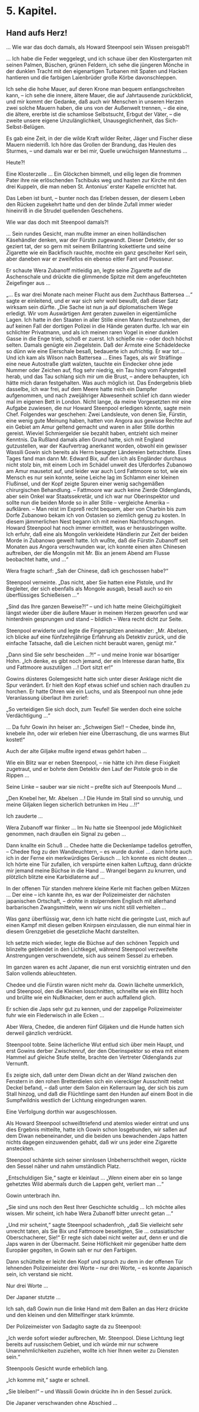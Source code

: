 5\. Kapitel.
============
Hand aufs Herz!
----------

… Wie war das doch damals, als Howard Steenpool sein Wissen preisgab?!

… Ich habe die Feder weggelegt, und ich schaue über den Klostergarten mit
seinen Palmen, Büschen, grünen Feldern, ich sehe die jüngeren Mönche in der
dunklen Tracht mit den eigenartigen Turbanen mit Spaten und Hacken hantieren
und die farbigen Laienbrüder große Körbe davonschleppen.

Ich sehe die hohe Mauer, auf deren Krone man bequem entlangschreiten kann, –
ich sehe die innere, ältere Mauer, die auf Jahrtausende zurückblickt, und mir
kommt der Gedanke, daß auch wir Menschen in unseren Herzen zwei solche Mauern
haben, die uns von der Außenwelt trennen, – die eine, die ältere, ererbte ist
die schamlose Selbstsucht, Erbgut der Väter, – die zweite unsere eigene
Unzulänglichkeit, Unausgeglichenheit, das Sich-Selbst-Belügen.

Es gab eine Zeit, in der die wilde Kraft wilder Reiter, Jäger und Fischer diese
Mauern niederriß. Ich höre das Grollen der Brandung, das Heulen des Sturmes, –
und damals war er bei mir, Quelle urwüchsigen Mannestums …

Heute?!

Eine Klosterzelle … Ein Glöckchen bimmelt, und eilig legen die frommen Pater
ihre nie erlöschenden Tschibuks weg und hasten zur Kirche mit den drei Kuppeln,
die man neben St. Antonius’ erster Kapelle errichtet hat.

Das Leben ist bunt, – bunter noch das Erleben dessen, der diesem Leben den
Rücken zugekehrt hatte und den der blinde Zufall immer wieder hineinriß in die
Strudel quellenden Geschehens.

Wie war das doch mit Steenpool damals?!

… Sein rundes Gesicht, man mußte immer an einen holländischen Käsehändler
denken, war der Fürstin zugewandt. Dieser Detektiv, der so geziert tat, der so
gern mit seinem Brillantring kokettierte und seine Zigarette wie ein Backfisch
rauchte, mochte ein ganz gescheiter Kerl sein, aber daneben war er zweifellos
ein ebenso eitler Fant und Pousseur.

Er schaute Wera Zubanoff mitleidig an, legte seine Zigarette auf die
Aschenschale und drückte die glimmende Spitze mit dem angefeuchteten
Zeigefinger aus …

„… Es war drei Monate nach meiner Flucht aus dem Zuchthaus Battersea …“ sagte
er einleitend, und er war sich sehr wohl bewußt, daß dieser Satz wirksam sein
dürfte. „Die Sache ist nun ja auf diplomatischem Wege erledigt. Wir vom
Auswärtigen Amt geraten zuweilen in eigentümliche Lagen. Ich hatte in den
Staaten in aller Stille einen Mann festzunehmen, der auf keinen Fall der
dortigen Polizei in die Hände geraten durfte. Ich war ein schlichter
Privatmann, und als ich meinen raren Vogel in einer dunklen Gasse in die Enge
trieb, schoß er zuerst. Ich schieße nie – oder doch höchst selten. Damals
genügte ein Ziegelstein. Daß der Ärmste eine Schädeldecke so dünn wie eine
Eierschale besaß, bedauerte ich aufrichtig. Er war tot … Und ich kam als Wilson
nach Battersea … Eines Tages, als wir Sträflinge eine neue Autostraße glatt
walzten, tauchte ein Eindecker ohne jede Nummer oder Zeichen auf, flog sehr
niedrig, ein Tau hing vom Fahrgestell herab, und das Tau schlang sich mir um
die Brust, – andere behaupten, ich hätte mich daran festgehalten. Was auch
möglich ist. Das Endergebnis blieb dasselbe, ich war frei, auf dem Meere hatte
mich ein Dampfer aufgenommen, und nach zweijähriger Abwesenheit schlief ich
dann wieder mal im eigenen Bett in London. Nicht lange, da meine Vorgesetzten
mir eine Aufgabe zuwiesen, die nur Howard Steenpool erledigen könnte, sagte
mein Chef. Folgendes war geschehen: Zwei Landsleute, von denen Sie, Fürstin,
eine wenig gute Meinung haben, hatten von Angora aus gewisse Rechte auf ein
Gebiet am Amur geltend gemacht und waren in aller Stille dorthin gereist.
Wieviel Schmiergelder sie bezahlt haben, entzieht sich meiner Kenntnis. Da
Rußland damals allen Grund hatte, sich mit England gutzustellen, war der
Kaufvertrag anerkannt worden, obwohl ein gewisser Wassili Gowin sich bereits
als Herrn besagter Ländereien betrachtete. Eines Tages fand man dann Mr. Edward
Bix, auf den ich als Engländer durchaus nicht stolz bin, mit einem Loch im
Schädel unweit des Uferdorfes Zubanowo am Amur mausetot auf, und leider war
auch Lord Fattmoore so tot, wie ein Mensch es nur sein konnte, seine Leiche lag
im Schlamm einer kleinen Flußinsel, und der Kopf zeigte Spuren einer wenig
sachgemäßen chirurgischen Behandlung. – Fattmoore war auch keine Zierde
Oldenglands, aber sein Onkel war Staatssekretär, und ich war nur Oberinspektor
und sollte nun die beiden Morde so in aller Stille – vergleiche Amerika –
aufklären. – Man reist im Expreß recht bequem, aber von Charbin bis zum Dorfe
Zubanowo bekam ich von Ostasien so ziemlich genug zu kosten. In diesem
jämmerlichen Nest begann ich mit meinen Nachforschungen. Howard Steenpool hat
noch immer ermittelt, was er herausbringen wollte. Ich erfuhr, daß eine als
Mongolin verkleidete Händlerin zur Zeit der beiden Morde in Zubanowo geweilt
hatte. Ich wußte, daß die Fürstin Zubanoff seit Monaten aus Angora verschwunden
war, ich konnte einen alten Chinesen auftreiben, der die Mongolin mit Mr. Bix
an jenem Abend am Flusse beobachtet hatte, und …“

Wera fragte scharf: „Sah der Chinese, daß ich geschossen habe?“

Steenpool verneinte. „Das nicht, aber Sie hatten eine Pistole, und Ihr
Begleiter, der sich ebenfalls als Mongole ausgab, besaß auch so ein
überflüssiges Schießeisen …“

„Sind das Ihre ganzen Beweise?!“ – und ich hatte meine Gleichgültigkeit längst
wieder über die äußere Mauer in meinem Herzen geworfen und war hinterdrein
gesprungen und stand – bildlich – Wera recht dicht zur Seite.

Steenpool erwiderte und legte die Fingerspitzen aneinander: „Mr. Abelsen, ich
blicke auf eine fünfzehnjährige Erfahrung als Detektiv zurück, und die einfache
Tatsache, daß die Leichen nicht beraubt waren, genügt mir.“

„Dann sind Sie sehr bescheiden …?!“ – und meine Ironie war bösartiger Hohn.
„Ich denke, es gibt noch jemand, der ein Interesse daran hatte, Bix und
Fattmoore auszutilgen …! Dort sitzt er!“

Gowins düsteres Golemgesicht hatte sich unter dieser Anklage nicht die Spur
verändert. Er hielt den Kopf etwas schief und schien nach draußen zu horchen.
Er hatte Ohren wie ein Luchs, und als Steenpool nun ohne jede Veranlassung
überlaut ihm zurief:

„So verteidigen Sie sich doch, zum Teufel! Sie werden doch eine solche
Verdächtigung …“

… Da fuhr Gowin ihn heiser an: „Schweigen Sie!! – Chedee, binde ihn, knebele
ihn, oder wir erleben hier eine Überraschung, die uns warmes Blut kostet!“

Auch der alte Giljake mußte irgend etwas gehört haben …

Wie ein Blitz war er neben Steenpool, – nie hätte ich ihm diese Fixigkeit
zugetraut, und er bohrte dem Detektiv den Lauf der Pistole grob in die Rippen …

Seine Linke – sauber war sie nicht – preßte sich auf Steenpools Mund …

„Den Knebel her, Mr. Abelsen …! Die Hunde im Stall sind so unruhig, und meine
Giljaken liegen sicherlich betrunken im Heu …!!“

Ich zauderte …

Wera Zubanoff war flinker … Im Nu hatte sie Steenpool jede Möglichkeit
genommen, nach draußen ein Signal zu geben …

Dann knallte ein Schuß … Chedee hatte die Deckenlampe tadellos getroffen, –
Chedee flog zu den Wandleuchtern, – es wurde dunkel … dann hörte auch ich in
der Ferne ein merkwürdiges Geräusch … Ich konnte es nicht deuten … Ich hörte
eine Tür zufallen, ich verspürte einen kalten Luftzug, dann drückte mir jemand
meine Büchse in die Hand … Wrangel begann zu knurren, und plötzlich blitzte
eine Karbidlaterne auf …

In der offenen Tür standen mehrere kleine Kerle mit flachen gelben Mützen … Der
eine – ich kannte ihn, es war der Polizeimeister der nächsten japanischen
Ortschaft, – drohte in stolperndem Englisch mit allerhand barbarischen
Zwangsmitteln, wenn wir uns nicht still verhielten …

Was ganz überflüssig war, denn ich hatte nicht die geringste Lust, mich auf
einen Kampf mit diesen gelben Knirpsen einzulassen, die nun einmal hier in
diesem Grenzgebiet die gesetzliche Macht darstellten.

Ich setzte mich wieder, legte die Büchse auf den schönen Teppich und blinzelte
geblendet in den Lichtkegel, während Steenpool verzweifelte Anstrengungen
verschwendete, sich aus seinem Sessel zu erheben.

Im ganzen waren es acht Japaner, die nun erst vorsichtig eintraten und den
Salon vollends ableuchteten.

Chedee und die Fürstin waren nicht mehr da. Gowin lächelte unmerklich, und
Steenpool, den die Kleinen losschnitten, schnellte wie ein Blitz hoch und
brüllte wie ein Nußknacker, dem er auch auffallend glich.

Er schien die Japs sehr gut zu kennen, und der zappelige Polizeimeister fuhr
wie ein Flederwisch in alle Ecken …

Aber Wera, Chedee, die anderen fünf Giljaken und die Hunde hatten sich derweil
gänzlich verdrückt.

Steenpool tobte. Seine lächerliche Wut entlud sich über mein Haupt, und erst
Gowins derber Zwischenruf, der den Oberinspektor so etwa mit einem Hammel auf
gleiche Stufe stellte, brachte den Vertreter Oldenglands zur Vernunft.

Es zeigte sich, daß unter dem Diwan dicht an der Wand zwischen den Fenstern in
den rohen Bretterdielen sich ein viereckiger Ausschnitt nebst Deckel befand, –
daß unter dem Salon ein Kellerraum lag, der sich bis zum Stall hinzog, und daß
die Flüchtlinge samt den Hunden auf einem Boot in die Sumpfwildnis westlich der
Lichtung eingedrungen waren.

Eine Verfolgung dorthin war ausgeschlossen.

Als Howard Steenpool schweißtriefend und atemlos wieder eintrat und uns dies
Ergebnis mitteilte, hatte ich Gowin schon losgebunden, wir saßen auf dem Diwan
nebeneinander, und die beiden uns bewachenden Japs hatten nichts dagegen
einzuwenden gehabt, daß wir uns jeder eine Zigarette ansteckten.

Steenpool schämte sich seiner sinnlosen Unbeherrschtheit wegen, rückte den
Sessel näher und nahm umständlich Platz.

„Entschuldigen Sie,“ sagte er kleinlaut … „Wenn einem aber ein so lange
gehetztes Wild abermals durch die Lappen geht, verliert man …“

Gowin unterbrach ihn.

„Sie sind uns noch den Rest Ihrer Geschichte schuldig … Ich möchte alles
wissen. Mir scheint, ich habe Wera Zubanoff bitter unrecht getan …“

„Und mir scheint,“ sagte Steenpool schadenfroh, „daß Sie vielleicht sehr
unrecht taten, als Sie Bix und Fattmoore beseitigten, Sie … ostasiatischer
Oberschacherer, Sie!“ Er regte sich dabei nicht weiter auf, denn er und die
Japs waren in der Übermacht. Seine Höflichkeit mir gegenüber hatte dem Europäer
gegolten, in Gowin sah er nur den Farbigen.

Dann schüttelte er leicht den Kopf und sprach zu dem in der offenen Tür
lehnenden Polizeimeister drei Worte – nur drei Worte, – es konnte Japanisch
sein, ich verstand sie nicht.

Nur drei Worte …

Der Japaner stutzte …

Ich sah, daß Gowin nun die linke Hand mit dem Ballen an das Herz drückte und
den kleinen und den Mittelfinger stark krümmte.

Der Polizeimeister von Sadagito sagte da zu Steenpool:

„Ich werde sofort wieder aufbrechen, Mr. Steenpool. Diese Lichtung liegt
bereits auf russischem Gebiet, und ich würde mir nur schwere Unannehmlichkeiten
zuziehen, wollte ich hier Ihnen weiter zu Diensten sein.“

Steenpools Gesicht wurde erheblich lang.

„Ich komme mit,“ sagte er schnell.

„Sie bleiben!“ – und Wassili Gowin drückte ihn in den Sessel zurück.

Die Japaner verschwanden ohne Abschied …


